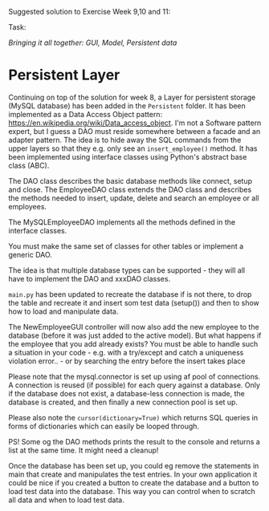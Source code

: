 Suggested solution to Exercise Week 9,10 and 11:

Task:

*Bringing it all together: GUI, Model, Persistent data*



# Persistent Layer

Continuing on top of the solution for week 8, a Layer for persistent storage (MySQL database) has been added in the `Persistent` folder.
It has been implemented as a Data Access Object pattern: https://en.wikipedia.org/wiki/Data_access_object.
I'm not a Software pattern expert, but I guess a DAO must reside somewhere between a facade and
an adapter pattern.
The idea is to hide away the SQL commands from the upper layers so that they e.g. only see an `insert_employee()` method.
It has been implemented using interface classes using Python's abstract base class (ABC).

The DAO class describes the basic database methods like connect, setup and close.
The EmployeeDAO class extends the DAO class and describes the methods needed to insert, update,
delete and search an employee or all employees.

The MySQLEmployeeDAO implements all the methods defined in the interface classes.

You must make the same set of classes for other tables or implement a generic DAO.

The idea is that multiple database types can be supported - they will all have to implement
the DAO and xxxDAO classes.

`main.py` has been updated to recreate the database if is not there, to drop the table and recreate it and
insert som test data (setup()) and then to show how to load and manipulate data.

The NewEmployeeGUI controller will now also add the new employee to the database (before it was just
added to the active model). But what happens if the employee that you add already exists? You
must be able to handle such a situation in your code - e.g. with a try/except and catch
a uniqueness violation error.. - or by searching the entry before the insert takes place

Please note that the mysql.connector is set up using af pool of connections.
A connection is reused (if possible) for each query against a database. Only if the
database does not exist, a database-less connection is made, the database is created, and then
finally a new connection pool is set up.

Please also note the `cursor(dictionary=True)` which returns SQL queries in forms of dictionaries which
can easily be looped through.

PS! Some og the DAO methods prints the result to the console and returns a list at the same time.
It might need a cleanup!

Once the database has been set up, you could eg remove the statements in main that create and
manipulates the test entries. In your own application it could be nice if you created a
button to create the database and a button to load test data into the database.
This way you can control when to scratch all data and when to load test data.








